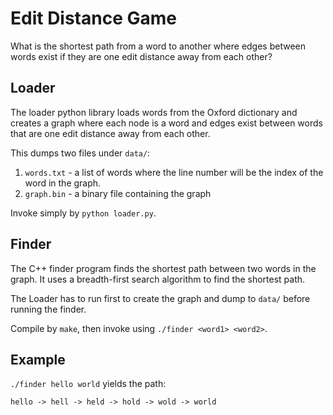 # Edit Distance Game

What is the shortest path from a word to another where edges between words exist if they are one edit distance away from each other?

## Loader
The loader python library loads words from the Oxford dictionary and creates a graph where each node is a word and edges exist between words that are one edit distance away from each other.

This dumps two files under `data/`:
1. `words.txt` - a list of words where the line number will be the index of the word in the graph.
2. `graph.bin` - a binary file containing the graph

Invoke simply by `python loader.py`.

## Finder
The C++ finder program finds the shortest path between two words in the graph. It uses a breadth-first search algorithm to find the shortest path.

The Loader has to run first to create the graph and dump to `data/` before running the finder.

Compile by `make`, then invoke using `./finder <word1> <word2>`.

## Example
`./finder hello world` yields the path:
```
hello -> hell -> held -> hold -> wold -> world
```
